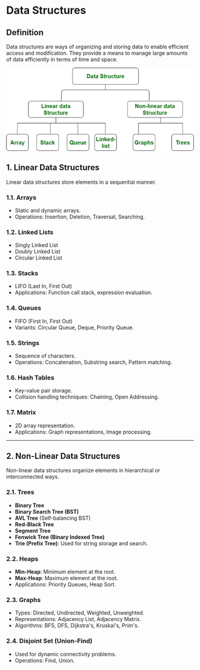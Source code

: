 # Data Structures

## Definition
Data structures are ways of organizing and storing data to enable efficient access and modification. They provide a means to manage large amounts of data efficiently in terms of time and space.

![DSA Topics](/asset/images/data_structures.png)

## **1. Linear Data Structures**
Linear data structures store elements in a sequential manner.

### **1.1. Arrays**
- Static and dynamic arrays.
- Operations: Insertion, Deletion, Traversal, Searching.

### **1.2. Linked Lists**
- Singly Linked List
- Doubly Linked List
- Circular Linked List

### **1.3. Stacks**
- LIFO (Last In, First Out)
- Applications: Function call stack, expression evaluation.

### **1.4. Queues**
- FIFO (First In, First Out)
- Variants: Circular Queue, Deque, Priority Queue.

### **1.5. Strings**
- Sequence of characters.
- Operations: Concatenation, Substring search, Pattern matching.

### **1.6. Hash Tables**
- Key-value pair storage.
- Collision handling techniques: Chaining, Open Addressing.

### **1.7. Matrix**
- 2D array representation.
- Applications: Graph representations, Image processing.

---

## **2. Non-Linear Data Structures**
Non-linear data structures organize elements in hierarchical or interconnected ways.

### **2.1. Trees**
- **Binary Tree**
- **Binary Search Tree (BST)**
- **AVL Tree** (Self-balancing BST)
- **Red-Black Tree**
- **Segment Tree**
- **Fenwick Tree (Binary Indexed Tree)**
- **Trie (Prefix Tree)**: Used for string storage and search.

### **2.2. Heaps**
- **Min-Heap**: Minimum element at the root.
- **Max-Heap**: Maximum element at the root.
- Applications: Priority Queues, Heap Sort.

### **2.3. Graphs**
- Types: Directed, Undirected, Weighted, Unweighted.
- Representations: Adjacency List, Adjacency Matrix.
- Algorithms: BFS, DFS, Dijkstra's, Kruskal's, Prim's.

### **2.4. Disjoint Set (Union-Find)**
- Used for dynamic connectivity problems.
- Operations: Find, Union.

